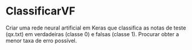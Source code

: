 # ClassificarVF

Criar uma rede neural artificial em Keras que classifica as notas de teste (qx.txt) em verdadeiras
(classe 0) e falsas (classe 1). Procurar obter a menor taxa de erro possível.
